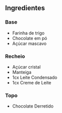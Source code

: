## Ingredientes

### Base

- Farinha de trigo
- Chocolate em pó
- Açúcar mascavo

### Recheio

- Açúcar cristal
- Manteiga
- 1cx Leite Condensado
- 1cx Creme de Leite

### Topo

- Chocolate Derretido
